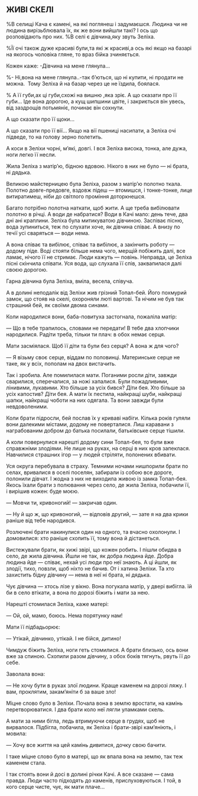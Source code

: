 ## ЖИВІ СКЕЛІ

%В селищі Кача є камені, на які поглянеш і задумаєшся.
Людина чи не людина вирізьблювала їх, як же вони вийшли такі?
І ось що розповідають про них.
%В селі є дівчина,яку звуть Зеліха.

%Її очі також дуже красиві були,та які ж красиві,а ось які якщо на базарі на якогось чоловіка гляне, то враз бійка зчиняється.

Кожен каже: -Дівчина на мене глянула...

%- Ні,вона на мене глянула..-так б’ються, що ні купити, ні продати не можна.
 Тому Зеліха й на базар через це не їздила, боялася.

% А її губи,ах ці губи,схожі на вишню ,яка зріє.
А що сказати про її губи...
Іде вона дорогою, а кущ шипшини цвіте, і закриється він увесь, від заздрощів потьмяніє, починає він сохнути.

А що сказати про її щоки...

А що сказати про її вії...
Якщо на вії пшениці насипати, а Зеліха очі підведе, то на голову зерно полетить.

А коси в Зеліхи чорні, м’які, довгі.
І вся Зеліха висока, тонка, але дужа, ноги легко її несли.

Жила Зеліха з матір’ю, бідною вдовою.
Нікого в них не було — ні брата, ні дядька.

Великою майстерницею була Зеліха, разом з матір’ю полотно ткала.
Полотно довге-предовге, вздовж підеш — втомишся, і тонке-тонке, лице витиратимеш, ніби до світлого проміння доторкнешся.

Багато потрібно полотна наткати, щоб жити.
А ще треба вибілювати полотно в річці.
А води де набратися?
Води в Качі мало: день тече, два дні ані краплини.
Зеліха була митикуватою дівчиною.
Заспіває пісню, вода зупиниться, теж по слухати хоче, як дівчина співає.
А внизу по течії усі сваряться — води нема.

А вона співає та вибілює, співає та вибілює, а закінчить роботу — додому піде.
Воді стояти більше нема чого, мерщій побіжить далі, все ламає, нічого її не стримає.
Люди кажуть — повінь.
Неправда, це Зеліха пісні скінчила співати.
Уся вода, що слухала її спів, заквапилася далі своєю дорогою.

Гарна дівчина була Зеліха, вміла, весела, співуча.

А в долині неподалік від Зеліхи жив грізний Топал-бей.
Його похмурий замок, що стояв на скелі, охороняли люті вартові.
Та нічим не був так страшний бей, як своїми двома синами.

Коли народилися вони, баба-повитуха застогнала, пожаліла матір:

— Що в тебе трапилось, словами не передати!
В тебе два хлопчики народилися.
Радіти треба, тільки ти плач: в обох немає серця.

Мати засміялася.
Щоб її діти та були без серця?
А вона ж для чого?

— Я візьму своє серце, віддам по половинці.
Материнське серце не таке, як у всіх, пополам на двох вистачить.

Так і зробила.
Але помилилася мати.
Поганими росли діти, завжди сварилися, сперечалися, за ножі хапалися.
Були пожадливими, лінивими, лукавими.
Хто більше за усіх бився?
Діти бея.
Хто більше за усіх капостив?
Діти бея.
А мати їх пестила, найкращі шуби, найкращі шапки, найкращі чоботи на них одягала.
Та вони завжди були невдоволеними.

Коли брати підросли, бей послав їх у криваві набіги.
Кілька років гуляли вони далекими містами, додому не поверталися.
Лиш каравани з награбованим добром до батька посилали, батьківське серце тішили.

А коли повернулися нарешті додому сини Топал-бея, то були вже справжніми злодіями.
Не лише на руках, на серці в них кров запеклася.
Навчилися страшних ігор — у людей стріляти, полонених вбивати.

Уся округа перебувала в страху.
Темними ночами нишпорили брати по селах, вривалися в оселі поселян, забирали із собою все дороге, полонили дівчат.
І жодна з них не виходила живою із замка Топал-бея.
Якось їхали брати з полювання через село, де жила Зеліха, побачили її, і вирішив кожен: буде моєю.

— Мовчи ти, кривоногий! — закричав один.

— Ну й що ж, що кривоногий, — відповів другий, — зате я на два крики раніше від тебе народився.

Розлючені брати накинулися один на одного, та вчасно охолонули.
І домовилися: хто раніше схопить її, тому вона й дістанеться.

Вистежували брати, як хижі звірі, що кожен робить.
І пішли обидва в село, де жила дівчина.
Йшли не так, як добра людина йде.
Добра людина йде — співає, нехай усі люди про неї знають.
А ці йшли, як злодії, тихо, повзли, щоб ніхто не бачив.
От і хатина Зеліхи.
Та хто захистить бідну дівчину — нема в неї ні брата, ні дядька.

Чує дівчина — хтось лізе у вікно.
Вона погукала матір, у двері вибігла.
їй би в село втікати, а вона по дорозі біжить і мати за нею.

Нарешті стомилася Зеліха, каже матері:

— Ой, ой, мамо, боюсь.
Нема порятунку нам!

Мати її підбадьорює:

— Утікай, дівчинко, утікай.
І не бійся, дитино!

Чимдуж біжить Зеліха, ноги геть стомилися.
А брати близько, ось вони вже за спиною.
Схопили разом дівчину, з обох боків тягнуть, рвуть її до себе.

Заволала вона:

— Не хочу бути в руках злої людини.
Краще каменем на дорозі ляжу.
І вам, проклятим, закам’яніти б за ваше зло!

Міцне слово було в Зеліхи.
Почала вона в землю вростати, на камінь перетворюватися.
І два брати коло неї лягли уламками скель.

А мати за ними бігла, ледь втримуючи серце в грудях, щоб не вирвалося.
Підбігла, побачила, як Зеліха і брати-звірі кам’яніють, і мовила:

— Хочу все життя на цей камінь дивитися, дочку свою бачити.

І таке міцне слово було в матері, що як впала вона на землю, так теж каменем стала.

І так стоять вони й досі в долині річки Качі.
А все сказане — сама правда.
Люди часто підходять до каменів, прислуховуються.
І той, в кого серце чисте, чує, як мати плаче...
